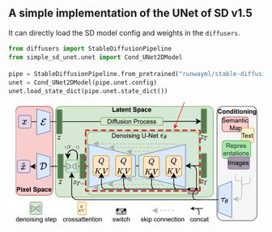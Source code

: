 ## A simple implementation of the UNet of SD v1.5

It can directly load the SD model config and weights in the `diffusers`.

```python
from diffusers import StableDiffusionPipeline
from simple_sd_unet.unet import Cond_UNet2DModel

pipe = StableDiffusionPipeline.from_pretrained("runwayml/stable-diffusion-v1-5")
unet = Cond_UNet2DModel(pipe.unet.config)
unet.load_state_dict(pipe.unet.state_dict())
```

![](figures/unet.png)